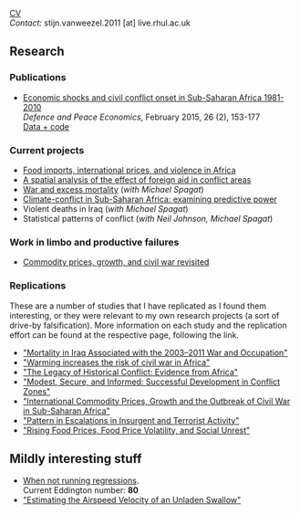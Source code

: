 [CV](https://goo.gl/BlYtbz)<br>
*Contact:* stijn.vanweezel.2011 [at] live.rhul.ac.uk

## Research

### Publications
* [Economic shocks and civil conflict onset in Sub-Saharan Africa 1981-2010](http://www.tandfonline.com/doi/full/10.1080/10242694.2014.887489)<br>
*Defence and Peace Economics*, February 2015, 26 (2), 153-177<br>
[Data + code](https://github.com/CommonEconomist/Publications/tree/master/DPE_2015)

### Current projects
* [Food imports, international prices, and violence in Africa](http://ssrn.com/abstract=2418973)
* [A spatial analysis of the effect of foreign aid in conflict areas](http://ssrn.com/abstract=2450867)
* [War and excess mortality](http://papers.ssrn.com/sol3/papers.cfm?abstract_id=2664659) (_with Michael Spagat_)
* [Climate-conflict in Sub-Saharan Africa: examining predictive power](http://papers.ssrn.com/sol3/papers.cfm?abstract_id=2550228)
* Violent deaths in Iraq (_with Michael Spagat_)
* Statistical patterns of conflict (_with Neil Johnson, Michael Spagat_)

### Work in limbo and productive failures
* [Commodity prices, growth, and civil war revisited](http://ssrn.com/abstract=2688476)

### Replications
These are a number of studies that I have replicated as I found them interesting, or they were relevant to my own research projects (a sort of drive-by falsification). 
More information on each study and the replication effort can be found at the respective page, following the link.

* ["Mortality in Iraq Associated with the 2003–2011 War and Occupation"](https://github.com/CommonEconomist/Replications/tree/master/2013_Hagopian_et_al)
* ["Warming increases the risk of civil war in Africa"](https://github.com/CommonEconomist/Replications/tree/master/2009_Burke_et_al)
* ["The Legacy of Historical Conflict: Evidence from Africa"](https://github.com/CommonEconomist/Replications/tree/master/2014_Besley_Reynal-Querol)
* ["Modest, Secure, and Informed: Successful Development in Conflict Zones"](https://github.com/CommonEconomist/Replications/tree/master/2013_Berman_et_al)
* ["International Commodity Prices, Growth and the Outbreak of Civil War in Sub-Saharan Africa"](https://github.com/CommonEconomist/Replications/tree/master/2010_Bruckner_Ciccone)
* ["Pattern in Escalations in Insurgent and Terrorist Activity"](https://github.com/CommonEconomist/Replications/tree/master/2011_Johnson_et_al)
* ["Rising Food Prices, Food Price Volatility, and Social Unrest"](https://github.com/CommonEconomist/Replications/tree/master/2015_Bellemare)

## Mildly interesting stuff
* [When not running regressions](http://veloviewer.com/athlete/2135375/).<br>
Current Eddington number: **80**
* ["Estimating the Airspeed Velocity of an Unladen Swallow"](http://style.org/unladenswallow/)

